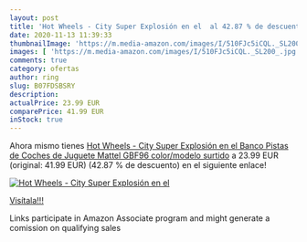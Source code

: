 ```yaml
---
layout: post
title: 'Hot Wheels - City Super Explosión en el  al 42.87 % de descuento'
date: 2020-11-13 11:39:33
thumbnailImage: 'https://m.media-amazon.com/images/I/510FJc5iCQL._SL200_.jpg'
images: [ 'https://m.media-amazon.com/images/I/510FJc5iCQL._SL200_.jpg' ]
comments: true
category: ofertas
author: ring
slug: B07FDSBSRY
description:
actualPrice: 23.99 EUR
comparePrice: 41.99 EUR
inStock: true
---
```


Ahora mismo tienes [Hot Wheels - City Super Explosión en el Banco  Pistas de Coches de Juguete  Mattel GBF96    color/modelo surtido](https://www.amazon.es/dp/B07FDSBSRY/?tag=tolees-21) a 23.99 EUR (original: 41.99 EUR) (42.87 %  de descuento) en el siguiente enlace!

[![Hot Wheels - City Super Explosión en el ](https://m.media-amazon.com/images/I/510FJc5iCQL._SL200_.jpg)](https://www.amazon.es/dp/B07FDSBSRY/?tag=tolees-21)

[Visítala!!!](https://www.amazon.es/dp/B07FDSBSRY/?tag=tolees-21)

Links participate in Amazon Associate program and might generate a comission on qualifying sales
